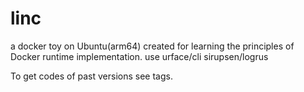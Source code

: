 # linc
a docker toy on Ubuntu(arm64) created for learning the principles of Docker runtime implementation.
use urface/cli sirupsen/logrus

To get codes of past versions see tags.
